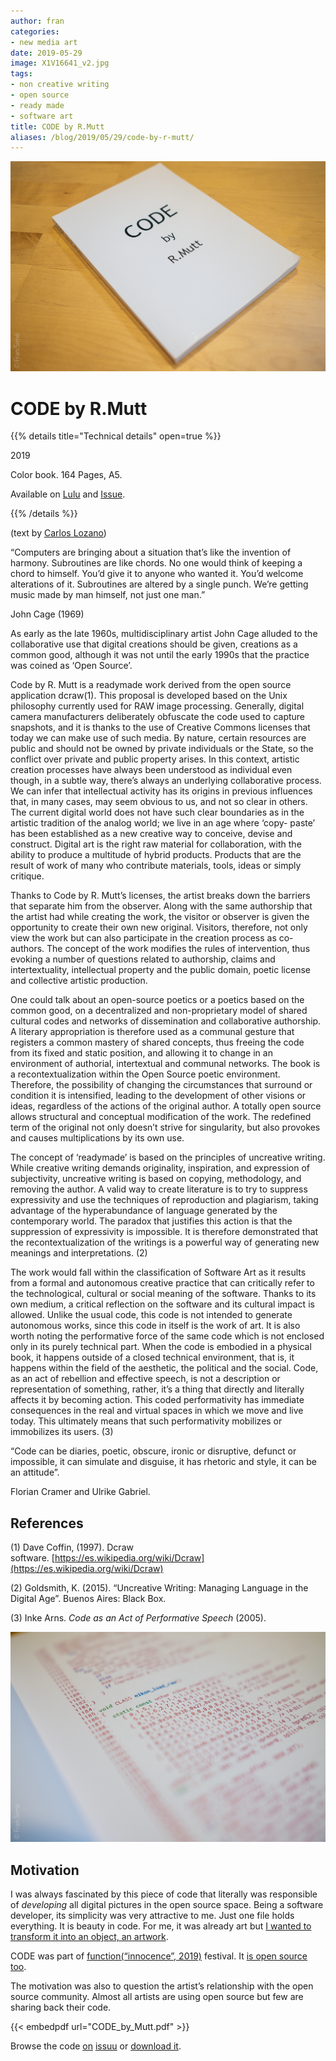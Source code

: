 ```yaml
---
author: fran
categories:
- new media art
date: 2019-05-29
image: X1V16641_v2.jpg
tags:
- non creative writing
- open source
- ready made
- software art
title: CODE by R.Mutt
aliases: /blog/2019/05/29/code-by-r-mutt/
---
```

![](X1V16639.jpg)
# CODE by R.Mutt

{{% details title="Technical details" open=true %}}

2019

Color book.
164 Pages, A5.

Available on [Lulu](https://www.lulu.com/en/shop/fran-sim%C3%B3/code-by-rmutt/paperback/product-1wk5j69d.html?page=1&pageSize=4) and [Issue](https://issuu.com/fransimo/docs/code_by_mutt).

{{% /details %}}


(text by [Carlos Lozano](https://twitter.com/clozano80))

“Computers are bringing about a situation that’s like the invention of harmony. Subroutines are like chords. No one would think of keeping a chord to himself. You’d give it to anyone who wanted it. You’d welcome alterations of it. Subroutines are altered by a single punch. We’re getting music made by man himself, not just one man.”

John Cage (1969)

As early as the late 1960s, multidisciplinary artist John Cage alluded to the collaborative use that digital creations should be given, creations as a common good, although it was not until the early 1990s that the practice was coined as ‘Open Source’.

Code by R. Mutt is a readymade work derived from the open source application dcraw(1). This proposal is developed based on the Unix philosophy currently used for RAW image processing. Generally, digital camera manufacturers deliberately obfuscate the code used to capture snapshots, and it is thanks to the use of Creative Commons licenses that today we can make use of such media. By nature, certain resources are public and should not be owned by private individuals or the State, so the conflict over private and public property arises. In this context, artistic creation processes have always been understood as individual even though, in a subtle way, there’s always an underlying collaborative process. We can infer that intellectual activity has its origins in previous influences that, in many cases, may seem obvious to us, and not so clear in others. The current digital world does not have such clear boundaries as in the artistic tradition of the analog world; we live in an age where ‘copy- paste’ has been established as a new creative way to conceive, devise and construct. Digital art is the right raw material for collaboration, with the ability to produce a multitude of hybrid products. Products that are the result of work of many who contribute materials, tools, ideas or simply critique.

Thanks to Code by R. Mutt’s licenses, the artist breaks down the barriers that separate him from the observer. Along with the same authorship that the artist had while creating the work, the visitor or observer is given the opportunity to create their own new original. Visitors, therefore, not only view the work but can also participate in the creation process as co-authors. The concept of the work modifies the rules of intervention, thus evoking a number of questions related to authorship, claims and intertextuality, intellectual property and the public domain, poetic license and collective artistic production.

One could talk about an open-source poetics or a poetics based on the common good, on a decentralized and non-proprietary model of shared cultural codes and networks of dissemination and collaborative authorship. A literary appropriation is therefore used as a communal gesture that registers a common mastery of shared concepts, thus freeing the code from its fixed and static position, and allowing it to change in an environment of authorial, intertextual and communal networks. The book is a recontextualization within the Open Source poetic environment. Therefore, the possibility of changing the circumstances that surround or condition it is intensified, leading to the development of other visions or ideas, regardless of the actions of the original author. A totally open source allows structural and conceptual modification of the work. The redefined term of the original not only doesn’t strive for singularity, but also provokes and causes multiplications by its own use.

The concept of ‘readymade’ is based on the principles of uncreative writing. While creative writing demands originality, inspiration, and expression of subjectivity, uncreative writing is based on copying, methodology, and removing the author. A valid way to create literature is to try to suppress expressivity and use the techniques of reproduction and plagiarism, taking advantage of the hyperabundance of language generated by the contemporary world. The paradox that justifies this action is that the suppression of expressivity is impossible. It is therefore demonstrated that the recontextualization of the writings is a powerful way of generating new meanings and interpretations. (2)

The work would fall within the classification of Software Art as it results from a formal and autonomous creative practice that can critically refer to the technological, cultural or social meaning of the software. Thanks to its own medium, a critical reflection on the software and its cultural impact is allowed. Unlike the usual code, this code is not intended to generate autonomous works, since this code in itself is the work of art. It is also worth noting the performative force of the same code which is not enclosed only in its purely technical part. When the code is embodied in a physical book, it happens outside of a closed technical environment, that is, it happens within the field of the aesthetic, the political and the social. Code, as an act of rebellion and effective speech, is not a description or representation of something, rather, it’s a thing that directly and literally affects it by becoming action. This coded performativity has immediate consequences in the real and virtual spaces in which we move and live today. This ultimately means that such performativity mobilizes or immobilizes its users. (3)

“Code can be diaries, poetic, obscure, ironic or disruptive, defunct or impossible, it can simulate and disguise, it has rhetoric and style, it can be an attitude”.

Florian Cramer and Ulrike Gabriel.

## References

(1) Dave Coffin, (1997). Dcraw software. [https://es.wikipedia.org/wiki/Dcraw](https://es.wikipedia.org/wiki/Dcraw)

(2) Goldsmith, K. (2015). “Uncreative Writing: Managing Language in the Digital Age”. Buenos Aires: Black Box.

(3) Inke Arns. _Code as an Act of Performative Speech_ (2005).

![X1V16641_v2.jpg](X1V16641_v2.jpg)

## Motivation

I was always fascinated by this piece of code that literally was responsible of _developing_ all digital pictures in the open source space. Being a software developer, its simplicity was very attractive to me. Just one file holds everything. It is beauty in code. For me, it was already art but [I wanted to transform it into an object, an artwork](https://www.lulu.com/en/shop/fran-sim%C3%B3/code-by-rmutt/paperback/product-1wk5j69d.html?page=1&pageSize=4).

CODE was part of [function(“innocence”, 2019)](https://fransimo.info/blog/2019/05/26/functioninnocence-2019/) festival. It [is open source too](https://github.com/r-mutt-1917/CODE).

The motivation was also to question the artist’s relationship with the open source community. Almost all artists are using open source but few are sharing back their code.

{{< embedpdf url="CODE_by_Mutt.pdf" >}}


Browse the code [on](https://issue.com/fransimo/docs/code_by_mutt) [issuu](https://issuu.com/fransimo/docs/code_by_mutt) or [download it](CODE_by_Mutt.pdf).

